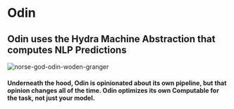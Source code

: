 # Odin
## Odin uses the Hydra Machine Abstraction that computes NLP Predictions

![norse-god-odin-woden-granger](https://user-images.githubusercontent.com/107733608/174719958-e215e426-a662-41d0-8bd6-491f4970d181.jpg)

#### Underneath the hood, Odin is opinionated about its own pipeline, but that opinion changes all of the time. Odin optimizes its own Computable for the task, not just your model.
